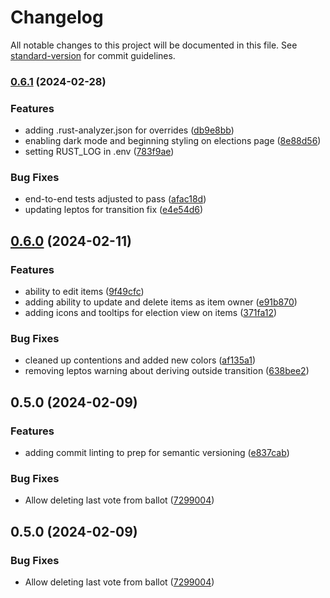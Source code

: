 # Changelog

All notable changes to this project will be documented in this file. See [standard-version](https://github.com/conventional-changelog/standard-version) for commit guidelines.

### [0.6.1](https://github.com/stevenwcarter/rc-voting/compare/v0.6.0...v0.6.1) (2024-02-28)


### Features

* adding .rust-analyzer.json for overrides ([db9e8bb](https://github.com/stevenwcarter/rc-voting/commits/db9e8bb9d0d02beb600e5c76e16cee09c45f05b3))
* enabling dark mode and beginning styling on elections page ([8e88d56](https://github.com/stevenwcarter/rc-voting/commits/8e88d5608e2044ef148a44816ae7b86e3db1f361))
* setting RUST_LOG in .env ([783f9ae](https://github.com/stevenwcarter/rc-voting/commits/783f9aea1c6e35611125adccf30c8018c44445ed))


### Bug Fixes

* end-to-end tests adjusted to pass ([afac18d](https://github.com/stevenwcarter/rc-voting/commits/afac18d348bc70cd1aed60a0e2b514ed91bb7214))
* updating leptos for transition fix ([e4e54d6](https://github.com/stevenwcarter/rc-voting/commits/e4e54d68dda2b3752ef38f37ddd5e0be4c803b5c))

## [0.6.0](https://github.com/stevenwcarter/rc-voting/compare/v0.5.0...v0.6.0) (2024-02-11)


### Features

* ability to edit items ([9f49cfc](https://github.com/stevenwcarter/rc-voting/commits/9f49cfc2d064549b9c3d409dcecc85c88c6f5416))
* adding ability to update and delete items as item owner ([e91b870](https://github.com/stevenwcarter/rc-voting/commits/e91b870424ac66b428395c205ef3b4aacfc543f8))
* adding icons and tooltips for election view on items ([371fa12](https://github.com/stevenwcarter/rc-voting/commits/371fa128863239fe25a0f9593bec66ad0dbcaca6))


### Bug Fixes

* cleaned up contentions and added new colors ([af135a1](https://github.com/stevenwcarter/rc-voting/commits/af135a1d03a94554dd740a4eb3e748951503c2fa))
* removing leptos warning about deriving outside transition ([638bee2](https://github.com/stevenwcarter/rc-voting/commits/638bee23c66015b035bf339c2a49c9d9f44e0cb6))

## 0.5.0 (2024-02-09)


### Features

* adding commit linting to prep for semantic versioning ([e837cab](https://github.com/stevenwcarter/rc-voting/commits/e837cab2e43b3c6570790532dccca721e6251e46))


### Bug Fixes

* Allow deleting last vote from ballot ([7299004](https://github.com/stevenwcarter/rc-voting/commits/7299004a4c346a4e2421165dd47eb6ebce8dd45d))

## 0.5.0 (2024-02-09)


### Bug Fixes

* Allow deleting last vote from ballot ([7299004](https://github.com/stevenwcarter/rc-voting/commits/7299004a4c346a4e2421165dd47eb6ebce8dd45d))
